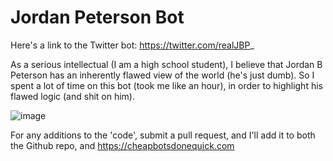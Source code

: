 # Jordan Peterson Bot

Here's a link to the Twitter bot: https://twitter.com/realJBP_

As a serious intellectual (I am a high school student), I believe that Jordan B Peterson has an inherently flawed view of the world (he's just dumb). So I spent a lot of time on this bot (took me like an hour), in order to highlight his flawed logic (and shit on him). 

![image](https://user-images.githubusercontent.com/70523246/182074484-123c9764-89a0-4a51-8d60-5c9c92cb37af.png)


For any additions to the 'code', submit a pull request, and I'll add it to both the Github repo, and https://cheapbotsdonequick.com
